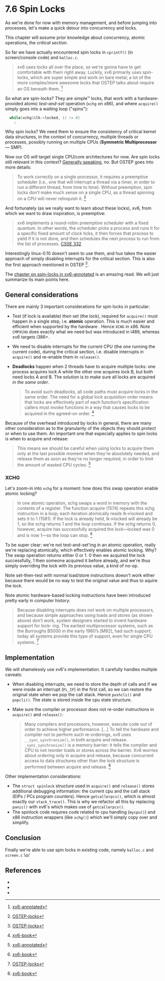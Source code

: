 # 7.6 Spin Locks

As we're done for now with memory management, and before jumping into
processes, let's make a quick detour into concurrency and locks.

This chapter will assume prior knowledge about concurrency, atomic operations,
the *critical section*.

So far we have actually encountered spin locks in `cprintf()` (in
screen/console code) and `kalloc.c`.

> xv6 uses locks all over the place, so we're gonna have to get comfortable
> with them right away. Luckily, xv6 primarily uses spin-locks, which are super
> simple and work on bare metal; a lot of the more complex/more awesome locks
> that OSTEP talks about require an OS beneath them. [^xv6-annotated]

So what are spin-locks? They are simple™ locks, that work with a
hardware-provided atomic *test-and-set* operation (`xchg` on x86), and where
`acquire()` simply goes into a waiting loop ("spins"):

```C
  while(xchg(&lk->locked, 1) != 0)
    ;
```

Why spin locks? We need them to ensure the consistency of critical kernel data
structures, in the context of concurrency, multiple threads or processes,
possibly running on multiple CPUs (**Symmetric Multiprocessor** — SMP).

Now our OS will target single CPU/core architectures for now. Are spin locks
still relevant in this context?
[Generally speaking](https://stackoverflow.com/questions/1025859/is-spin-lock-useful-in-a-single-processor-uni-core-architecture),
no. But OSTEP goes into more details:

> To work correctly on a single processor, it requires a preemptive scheduler
> (i.e., one that will interrupt a thread via a timer, in order to run a
> different thread, from time to time). Without preemption, spin locks don’t
> make much sense on a single CPU, as a thread spinning on a CPU will never
> relinquish it. [^OSTEP-locks]

And fortunately (as we really want to learn about these locks), xv6, from which
we want to draw inspiration, is preemptive:

> xv6 implements a round-robin preemptive scheduler with a fixed quantum. In
> other words, the scheduler picks a process and runs it for a specific fixed
> amount of clock ticks, it then forces that process to yield if it is not
> done, and then schedules the next process to run from the list of
> processes. [CSSE 332](https://rhit-csse.github.io/csse332/docs/2122b_project2/)

Interestingly linux-0.10 doesn't seem to use them, and hux takes the easier
approach of simply disabling interrupts for the critical section. This is also
the first approach mentioned in OSTEP [^OSTEP-locks].

The [chapter on spin-locks in
xv6-annotated](https://github.com/palladian1/xv6-annotated/blob/8e0b6e56cca723bd46f4c00612fb4eb420ac65a2/spin_locks.md)
is an amazing read. We will just summarize its main points here.

## General considerations

There are mainly 3 important considerations for spin locks in particular:

- Test (if lock is available) *then* set (the lock), required for `acquire()`
  must happen in a single step, i.e. **atomic** operation. This is much easier
  and efficient when supported by the hardware . Hence `XCHG` in x86. Note
  `CMPXCHG` does exactly what we need but was introduced in i486, whereas xv6
  targets i386+.
- We need to disable interrupts for the current CPU (the one running the
  current code), during the critical section, i.e. disable interrupts in
  `acquire()` and re-enable them in `release()`.
- **Deadlocks** happen when 2 threads have to acquire multiple locks: one
  process acquires lock A while the other one acquires lock B, but both need
  locks A and B. The solution is to make sure all locks are acquired *in the same
  order*.

    > To avoid such deadlocks, all code paths must acquire locks in the same
    > order.  The need for a global lock acquisition order means that locks are
    > effectively part of each function’s specification: callers must invoke
    > functions in a way that causes locks to be acquired in the agreed-on
    > order. [^xv6-book]

Because of the overhead introduced by locks in general, there are many other
consideration as to the granularity of the objects they should protect or when
to use them. An important one that especially applies to spin locks is when to
acquire and release:

> This means we should be careful when using locks to acquire them only at the
> last possible moment when they're absolutely needed, and release them as soon
> as they're no longer required, in order to limit the amount of wasted CPU
> cycles. [^xv6-annotated]

### XCHG

Let's zoom-in into `xchg` for a moment: how does this swap operation enable
atomic locking?

> In one atomic operation, xchg swaps a word in memory with the contents of a
> register. The function acquire (1574) repeats this xchg instruction in a
> loop; each iteration atomically reads lk->locked and sets it to 1 (1581). If
> the lock is already held, lk->locked will already be 1, so the xchg returns 1
> and the loop continues. If the xchg returns 0, however, acquire has
> successfully acquired the lock—locked was 0 and is now 1—so the loop can
> stop. [^xv6-book]

To be super clear: we're not test-and-set'ing in an atomic operation, really
we're replacing atomically, which effectively enables atomic locking. Why? The
swap operation returns either 0 or 1. 0 then we acquired the lock successfully,
1 then someone acquired it before already, and we're thus simply overriding the
lock with its previous value, a kind of no-op.

Note set-then-test with normal load/store instructions doesn't work either
because there would be no way to test the original value and thus to aquire the
lock.

Note atomic hardware-based locking instructions have been introduced pretty
early in computer history:

> Because disabling interrupts does not work on multiple processors, and
> because simple approaches using loads and stores (as shown above) don’t work,
> system designers started to invent hardware support for lock- ing. The
> earliest multiprocessor systems, such as the Burroughs B5000 in the early
> 1960’s [M82], had such support; today all systems provide this type of
> support, even for single CPU systems. [^OSTEP-locks]

## Implementation

We will shamelessly use xv6's implementation. It carefully handles multiple
caveats:

- When disabling interrupts, we need to store the depth of calls and if we were
  inside an interrupt (`FL_IF`) in the first call, so we can restore the
  original state when we pop the call stack. Hence `pushcli()` and
  `popcli()`. The state is stored inside the cpu state structure.
- Make sure the compiler or processor does not re-order instructions in
  `acquire()` and `release()`:

    > Many compilers and processors, however, execute code out of order to
    > achieve higher performance. […] To tell the hardware and compiler not to
    > perform such re-orderings, xv6 uses `__sync_synchronize()`, in both
    > acquire and release. `_sync_synchronize()` is a memory barrier: it tells
    > the compiler and CPU to not reorder loads or stores across the
    > barrier. Xv6 worries about ordering only in acquire and release, because
    > concurrent access to data structures other than the lock structure is
    > performed between acquire and release. [^xv6-book]

Other implementation considerations:

- The `struct spinlock` structure used in `acquire()` and `release()` stores
  additional debugging information: the current cpu and the call stack (EIPs /
  PCs program counters). Hence `getcallerpcs()`, which is almost exactly our
  `stack_trace()`. This is why we refactor all this by replacing `panic()` with
  xv6's which makes use of `getcallerpcs()`.
- The spinlock code requires code related to cpu handling (`mycpu()`) and x86
  instruction wrappers (like `xchg()`) which we'll simply copy over and
  simplify.

## Conclusion

Finally we're able to use spin locks in existing code, namely `kalloc.c` and
`screen.c` \o/


## References

- [^xv6-annotated]: [xv6-annotated](https://github.com/palladian1/xv6-annotated/blob/main/spin_locks.md)
- [^OSTEP-locks]: [OSTEP-locks](https://pages.cs.wisc.edu/~remzi/OSTEP/threads-locks.pdf)
- [^xv6-book]: [xv6-book](https://pdos.csail.mit.edu/6.828/2018/xv6/book-rev11.pdf)
